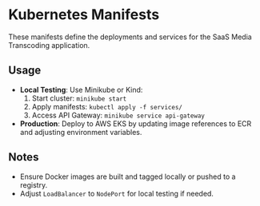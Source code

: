 # Kubernetes Manifests

These manifests define the deployments and services for the SaaS Media Transcoding application.

## Usage
- **Local Testing**: Use Minikube or Kind:
  1. Start cluster: `minikube start`
  2. Apply manifests: `kubectl apply -f services/`
  3. Access API Gateway: `minikube service api-gateway`
- **Production**: Deploy to AWS EKS by updating image references to ECR and adjusting environment variables.

## Notes
- Ensure Docker images are built and tagged locally or pushed to a registry.
- Adjust `LoadBalancer` to `NodePort` for local testing if needed.